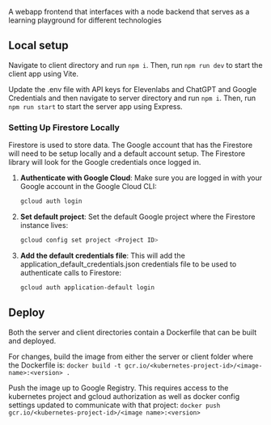 A webapp frontend that interfaces with a node backend that serves as a learning playground for different technologies

## Local setup

Navigate to client directory and run `npm i`. Then, run `npm run dev` to start the client app using Vite.

Update the .env file with API keys for Elevenlabs and ChatGPT and Google Credentials and then navigate to server directory and run `npm i`. 
Then, run `npm run start` to start the server app using Express.

### Setting Up Firestore Locally

Firestore is used to store data. The Google account that has the Firestore will need to be setup locally and a default
account setup. The Firestore library will look for the Google credentials once logged in.

1. **Authenticate with Google Cloud**:
   Make sure you are logged in with your Google account in the Google Cloud CLI:
   ```bash
   gcloud auth login
2. **Set default project**:
   Set the default Google project where the Firestore instance lives:
   ```bash
   gcloud config set project <Project ID>
3. **Add the default credentials file**:
   This will add the application_default_credentials.json credentials file to be used to authenticate calls to Firestore:
   ```bash
   gcloud auth application-default login

## Deploy

Both the server and client directories contain a Dockerfile that can be built and deployed.

For changes, build the image from either the server or client folder where the Dockerfile is: `docker build -t gcr.io/<kubernetes-project-id>/<image-name>:<version> .`

Push the image up to Google Registry. This requires access to the kubernetes project and gcloud authorization as well as
docker config settings updated to communicate with that project: `docker push gcr.io/<kubernetes-project-id>/<image name>:<version>`